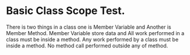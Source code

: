 # Basic Class Scope Test.
There is two things in a class one is Member Variable and Another is Member Method.
Member Variable store data and All work performed in a class must be inside a method.
Any work performed by a class must be inside a method.
No method call performed outside any of method.
